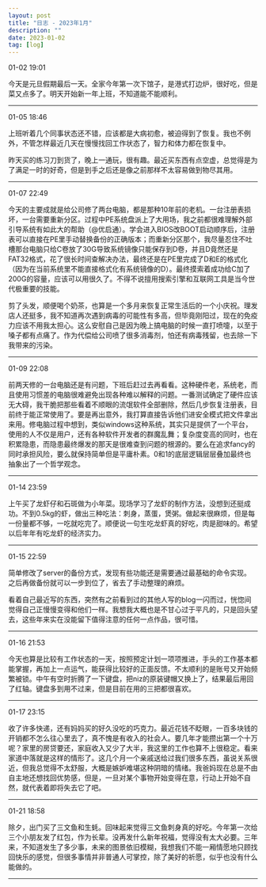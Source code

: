 ```yaml
---
layout: post
title: "日志 - 2023年1月"
description: ""
date: 2023-01-02
tag: [log]
---
```

01-02 19:01

今天是元旦假期最后一天。全家今年第一次下馆子，是港式打边炉，很好吃，但是菜又点多了。明天开始新一年上班，不知道能不能顺利。

---
01-05 18:46

上班听着几个同事状态还不错，应该都是大病初愈，被迫得到了恢复。我也不例外，不管怎样最近几天在慢慢找回工作状态了，智力和体力都在恢复中。

昨天买的练习刀到货了，晚上一通玩，很有趣。最近买东西有点空虚，总觉得是为了满足一时的好奇，但是到手之后还是像之前那样不太容易做到物尽其用。

---
01-07 22:49

今天的主要成就是给公司修了两台电脑，都是那种10年前的老机。一台注册表损坏，一台需要重新分区。过程中PE系统盘派上了大用场，我之前都很难理解外部引导系统有如此大的帮助（@优启通）。学会进入BIOS改BOOT启动顺序后，注册表可以直接在PE里手动替换备份的正确版本；而重新分区那个，我尽量忍住不吐槽那台电脑只给C卷放了30G导致系统镜像只能保存到D卷，并且D竟然还是FAT32格式，花了很长时间查解决办法，最终还是在PE里完成了D和E的格式化（因为在当前系统里不能直接格式化有系统镜像的D）。最终摸索着成功给C加了200G的容量，应该可以用很久了。不得不说擅用搜索引擎和互联网工具是当今世代极重要的技能。

剪了头发，顺便喝个奶茶，也算是一个多月来恢复正常生活后的一个小庆祝。理发店人还挺多，我不知道再次遇到病毒的可能性有多高，但毕竟刚阳过，现在的免疫力应该不用我太担心。这么安慰自己是因为晚上搞电脑的时候一直打喷嚏，以至于嗓子都有点痛了。作为代偿给公司喷了很多消毒剂，怕还有病毒残留，也去除一下我带来的污染。

---
01-09 22:08

前两天修的一台电脑还是有问题，下班后赶过去再看看。这种硬件老，系统老，而且使用习惯差的电脑很难避免出现各种难以解释的问题。一番测试确定了硬件应该无大碍，我干脆把那些看着不顺眼的流氓软件全部删除，然后几步恢复注册表，目前终于能正常使用了。要是再出意外，我打算直接告诉他们进安全模式把文件拿出来用。修电脑过程中想到，类似windows这种系统，其实只是提供了一个平台，使用的人不仅是用户，还有各种软件开发者的群魔乱舞；复杂度变高的同时，也在积累隐患，而隐患最终爆发的那天是很难查到问题的根源的。要么在追求fancy的同时承担风险，要么就保持简单但是平庸朴素。0和1的底层逻辑层层叠加最终也抽象出了一个哲学观念。

---
01-14 23:59

上午买了龙虾仔和石斑做为小年菜。现场学习了龙虾的制作方法，没想到还挺成功。不到0.5kg的虾，做出三种吃法：刺身，蒸蛋，煲粥。做起来很麻烦，但是每一份量都不够，一吃就吃完了。顺便说一句生吃龙虾真的好吃，肉是甜味的。希望以后年年有吃龙虾的经济实力。

---
01-15 22:59

简单修改了server的备份方式，发现有些功能还是需要通过最基础的命令实现。之后再做备份就可以一步到位了，省去了手动整理的麻烦。

看着自己最近写的东西，突然有之前看到过的其他人写的blog一闪而过，恍惚间觉得自己正慢慢变得和他们一样。我想我大概也是不甘心过于平凡的，只是回头望去，这些年来实在没能留下值得注意的任何一点作品，很可惜。

---
01-16 21:53

今天也算是比较有工作状态的一天，按照预定计划一项项推进，手头的工作基本都能掌握，再加上一点运气，能获得比较好的正面反馈。不太顺利的是账号又开始频繁被锁。中午有空时折腾了一下键盘，把niz的原装键帽又换上了，结果最后用回了红轴。键盘多到用不过来，但是目前在用的三把都很喜欢。

---
01-17 23:15

收了许多快递，还有妈妈买的好久没吃的巧克力。最近花钱不眨眼，一百多块钱的开销都不怎么往心里去了，真不愧是有收入的社会人。要几年才能攒出第一个十万呢？家里的房贷要还，家庭收入又少了大半，我这里的工作也算不上很稳定。看来家道中落就是这样的情形了。这几个月一个亲戚送给过我们很多东西，虽说关系很近，但我总觉得不太舒服，大概是嫉妒难堪这种阴暗的情绪。我爸妈现在总是不由自主地还想找回优势感，但是，一旦对某个事物开始变得在意，行动上开始不自然，就代表着即将失去它了吧。

---
01-21 18:58

除夕，出门买了三文鱼和生蚝。回味起来觉得三文鱼刺身真的好吃。今年第一次给三个小朋友发了红包，作为长辈。没再发什么新年祝福，觉得没有太大必要。三年来，不知道发生了多少事，未来的图景依旧模糊，我想我们不能一厢情愿地只顾找回快乐的感觉，但很多事情并非普通人可掌控，除了美好的祈愿，似乎也没有什么能做的。

---